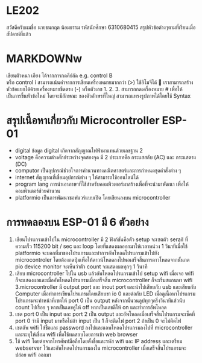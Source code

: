# LE202
สวัสดีครับผมชื่อ นายธนกฤต น้อมธรรม
รหัสนักศึกษา 6310680415
สรุปหัวข้อต่างๆตามที่เรียนเมื่อสัปดาห์ที่แล้ว
# MARKDOWNw
เขียนตัวหนา เอียง ได้จากการกดคีย์ลัด 
e.g. control B  
หรือ control i
สามารถเน้นคำจากการเขียนเครื่องหมายมากกว่า (>)
ใช้อิโมจิได้ 🥺
เราสามารถสร้างหัวข้อแยกได้ด้วยเครื่องหมายขีดตรง (-) หรือตัวเลข 1. 2. 3.
สามารถกดเครื่องหมาย # เพื่อให้เป็นการขึ้นหัวข้อใหม่ โดยจะมีลักษณะ
ของตัวอักษรที่ใหญ่
สามารถแทรงรูปภาพได้โดยใช้ Syntax

# สรุปเนื้อหาเกี่ยวกับ Microcontroller ESP-01
- digital ข้อมูล digital เกิดจากสัญญาณไฟฟ้ามาแทนด้วยเลขฐาน 2
- voltage คือความต่างศักย์ระหว่างจุดสองจุด มี 2 ประเภทคือ กระแสสลับ (AC) และ กระแสตรง (DC)
- computor เป็นอุปกรณ์ช่วยใจการคำนวนทางคณิตศาสตร์และการกำหนดชุดคำสั่งต่าง ๆ
- internet สัญญาณที่เชื่อมอุปกรณ์ต่าง ๆ ให้สามารถใช้ออนไลน์ได้
- program lang การนำเอาภาษาที่ใช้สำหรับคอมพิวเตอร์มาสร้างเพื่อที่จะนำมาพัฒนา เพื่อให้คอมพิวเตอร์ช่วยคำนวน 
- platformio เป็นการพัฒนาซอฟแวร์แบบเปิด โดยเขียนลงบน microcontroller

# การทดลองบน ESP-01 มี 6 ตัวอย่าง 
1. เขียนโปรแกรมเข้าไปใน microcontroller มี 2 ฟังก์ชันคือตัว setup จะเซตตัว serail ที่ความเร็ว 115200 bit / sec และ loop โดยที่แสดงผลออกมาให้เวลาหน่วง 1 วินาทีเมื่อใช้ platformio จะบอกที่มาของโปรแกรมและทําการอัพโหลดโปรแกรมเข้าไปยัง microcontroler โดยต้องกดปุ่มเพื่อให้ดาวน์โหลดลงไปพอเสร็จสิ้นการดาวโหลดจากนั้นกด pio device monitor จะเห็นว่าตัว count จะแสดงผลทุกๆ 1 วินาที 
2. เสียบ microcontroller ไปใน usb แล้วอัพโหลดโปรแกรมเข้าไป setup wifi เมื่อเจอ wifi ก็จะแสดงผลและเมื่ออัพโหลดโปรแกรมเมื่อเสร็จสิ้น microcontroller ก็จะเริ่มสแกนหา wifi 3.microcontroller มี output port และ inout port และนำไปเสียบกับ usb และเสียบกับ Computer เมื่อทําการเขียนโปรแกรมโดยเสียบขา io 0 และต่อกับ LED เมื่อดูเนื้อหาโปรแกรมโปรแกรมจะท่าหน้าที่เซตให้ port 0 เป็น output หลังจากนั้นวนลูปทุกๆครึ่งวินาทีแล้วนับ count ไปเรื่อย ๆ หากเป็นเลขคู่ให้ off หากเป็นเลขดีให้ on และทําการอัพโหลด  
4. เซต port 0 เป็น input และ port 2 เป็น output และอัพโหลดเมื่อเสร็จสิ้นโปรแกรมจะเช็คที่ port 0 ว่ามี input มาหรือไม่ถ้า input เป็น 1 ก็จะติดไฟ port 2 ถ้าเป็น 0 จะไม่ติดไฟ 
5. เซตอัพ wifi ใส่ชื่อและ password ลงไปและแอพโหลดโปรแกรมลงไปที่ microcontroller และระบุให้เชื่อม wifi เพื่อใช้ทดสอบโดยการเข้า web browser 
6. ใช้ wifi โดยต่อจากโทรศัพท์มือถือโดยตั้งชื่อและรหัส wifi และ IP address และเตรียม webserver ไว้และอัพโหลดโปรแกรมลงใน microcontroller เมื่อเสร็จสิ้นโปรแกรมจะปล่อย wifi ออกมา


